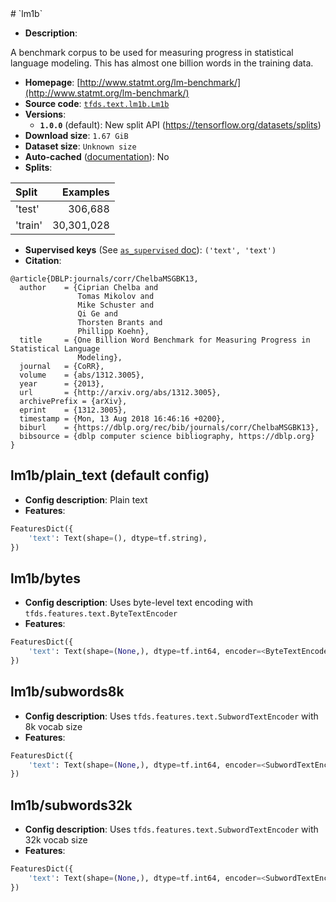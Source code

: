 <div itemscope itemtype="http://schema.org/Dataset">
  <div itemscope itemprop="includedInDataCatalog" itemtype="http://schema.org/DataCatalog">
    <meta itemprop="name" content="TensorFlow Datasets" />
  </div>
  <meta itemprop="name" content="lm1b" />
  <meta itemprop="description" content="A benchmark corpus to be used for measuring progress in statistical language modeling. This has almost one billion words in the training data.&#10;&#10;&#10;To use this dataset:&#10;&#10;```python&#10;import tensorflow_datasets as tfds&#10;&#10;ds = tfds.load(&#x27;lm1b&#x27;, split=&#x27;train&#x27;)&#10;for ex in ds.take(4):&#10;  print(ex)&#10;```&#10;&#10;See [the guide](https://www.tensorflow.org/datasets/overview) for more&#10;informations on [tensorflow_datasets](https://www.tensorflow.org/datasets).&#10;&#10;" />
  <meta itemprop="url" content="https://www.tensorflow.org/datasets/catalog/lm1b" />
  <meta itemprop="sameAs" content="http://www.statmt.org/lm-benchmark/" />
  <meta itemprop="citation" content="@article{DBLP:journals/corr/ChelbaMSGBK13,&#10;  author    = {Ciprian Chelba and&#10;               Tomas Mikolov and&#10;               Mike Schuster and&#10;               Qi Ge and&#10;               Thorsten Brants and&#10;               Phillipp Koehn},&#10;  title     = {One Billion Word Benchmark for Measuring Progress in Statistical Language&#10;               Modeling},&#10;  journal   = {CoRR},&#10;  volume    = {abs/1312.3005},&#10;  year      = {2013},&#10;  url       = {http://arxiv.org/abs/1312.3005},&#10;  archivePrefix = {arXiv},&#10;  eprint    = {1312.3005},&#10;  timestamp = {Mon, 13 Aug 2018 16:46:16 +0200},&#10;  biburl    = {https://dblp.org/rec/bib/journals/corr/ChelbaMSGBK13},&#10;  bibsource = {dblp computer science bibliography, https://dblp.org}&#10;}&#10;" />
</div>
# `lm1b`

*   **Description**:

A benchmark corpus to be used for measuring progress in statistical language
modeling. This has almost one billion words in the training data.

*   **Homepage**:
    [http://www.statmt.org/lm-benchmark/](http://www.statmt.org/lm-benchmark/)
*   **Source code**:
    [`tfds.text.lm1b.Lm1b`](https://github.com/tensorflow/datasets/tree/master/tensorflow_datasets/text/lm1b.py)
*   **Versions**:
    *   **`1.0.0`** (default): New split API
        (https://tensorflow.org/datasets/splits)
*   **Download size**: `1.67 GiB`
*   **Dataset size**: `Unknown size`
*   **Auto-cached**
    ([documentation](https://www.tensorflow.org/datasets/performances#auto-caching)):
    No
*   **Splits**:

Split   | Examples
:------ | ---------:
'test'  | 306,688
'train' | 30,301,028

*   **Supervised keys** (See
    [`as_supervised` doc](https://www.tensorflow.org/datasets/api_docs/python/tfds/load)):
    `('text', 'text')`
*   **Citation**:

```
@article{DBLP:journals/corr/ChelbaMSGBK13,
  author    = {Ciprian Chelba and
               Tomas Mikolov and
               Mike Schuster and
               Qi Ge and
               Thorsten Brants and
               Phillipp Koehn},
  title     = {One Billion Word Benchmark for Measuring Progress in Statistical Language
               Modeling},
  journal   = {CoRR},
  volume    = {abs/1312.3005},
  year      = {2013},
  url       = {http://arxiv.org/abs/1312.3005},
  archivePrefix = {arXiv},
  eprint    = {1312.3005},
  timestamp = {Mon, 13 Aug 2018 16:46:16 +0200},
  biburl    = {https://dblp.org/rec/bib/journals/corr/ChelbaMSGBK13},
  bibsource = {dblp computer science bibliography, https://dblp.org}
}
```

## lm1b/plain_text (default config)

*   **Config description**: Plain text
*   **Features**:

```python
FeaturesDict({
    'text': Text(shape=(), dtype=tf.string),
})
```

## lm1b/bytes

*   **Config description**: Uses byte-level text encoding with
    `tfds.features.text.ByteTextEncoder`
*   **Features**:

```python
FeaturesDict({
    'text': Text(shape=(None,), dtype=tf.int64, encoder=<ByteTextEncoder vocab_size=257>),
})
```

## lm1b/subwords8k

*   **Config description**: Uses `tfds.features.text.SubwordTextEncoder` with 8k
    vocab size
*   **Features**:

```python
FeaturesDict({
    'text': Text(shape=(None,), dtype=tf.int64, encoder=<SubwordTextEncoder vocab_size=8189>),
})
```

## lm1b/subwords32k

*   **Config description**: Uses `tfds.features.text.SubwordTextEncoder` with
    32k vocab size
*   **Features**:

```python
FeaturesDict({
    'text': Text(shape=(None,), dtype=tf.int64, encoder=<SubwordTextEncoder vocab_size=32711>),
})
```
